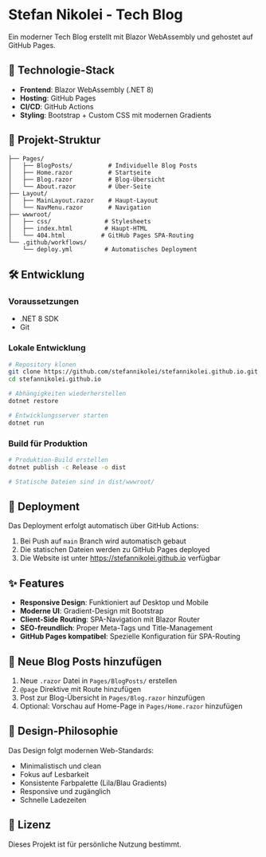 # Stefan Nikolei - Tech Blog

Ein moderner Tech Blog erstellt mit Blazor WebAssembly und gehostet auf GitHub Pages.

## 🚀 Technologie-Stack

- **Frontend**: Blazor WebAssembly (.NET 8)
- **Hosting**: GitHub Pages
- **CI/CD**: GitHub Actions
- **Styling**: Bootstrap + Custom CSS mit modernen Gradients

## 📁 Projekt-Struktur

```
├── Pages/
│   ├── BlogPosts/          # Individuelle Blog Posts
│   ├── Home.razor          # Startseite
│   ├── Blog.razor          # Blog-Übersicht
│   └── About.razor         # Über-Seite
├── Layout/
│   ├── MainLayout.razor    # Haupt-Layout
│   └── NavMenu.razor       # Navigation
├── wwwroot/
│   ├── css/               # Stylesheets
│   ├── index.html         # Haupt-HTML
│   └── 404.html          # GitHub Pages SPA-Routing
└── .github/workflows/
    └── deploy.yml         # Automatisches Deployment
```

## 🛠️ Entwicklung

### Voraussetzungen
- .NET 8 SDK
- Git

### Lokale Entwicklung
```bash
# Repository klonen
git clone https://github.com/stefannikolei/stefannikolei.github.io.git
cd stefannikolei.github.io

# Abhängigkeiten wiederherstellen
dotnet restore

# Entwicklungsserver starten
dotnet run
```

### Build für Produktion
```bash
# Produktion-Build erstellen
dotnet publish -c Release -o dist

# Statische Dateien sind in dist/wwwroot/
```

## 🚚 Deployment

Das Deployment erfolgt automatisch über GitHub Actions:

1. Bei Push auf `main` Branch wird automatisch gebaut
2. Die statischen Dateien werden zu GitHub Pages deployed
3. Die Website ist unter https://stefannikolei.github.io verfügbar

## ✨ Features

- **Responsive Design**: Funktioniert auf Desktop und Mobile
- **Moderne UI**: Gradient-Design mit Bootstrap
- **Client-Side Routing**: SPA-Navigation mit Blazor Router
- **SEO-freundlich**: Proper Meta-Tags und Title-Management
- **GitHub Pages kompatibel**: Spezielle Konfiguration für SPA-Routing

## 📝 Neue Blog Posts hinzufügen

1. Neue `.razor` Datei in `Pages/BlogPosts/` erstellen
2. `@page` Direktive mit Route hinzufügen
3. Post zur Blog-Übersicht in `Pages/Blog.razor` hinzufügen
4. Optional: Vorschau auf Home-Page in `Pages/Home.razor` hinzufügen

## 🎨 Design-Philosophie

Das Design folgt modernen Web-Standards:
- Minimalistisch und clean
- Fokus auf Lesbarkeit
- Konsistente Farbpalette (Lila/Blau Gradients)
- Responsive und zugänglich
- Schnelle Ladezeiten

## 📄 Lizenz

Dieses Projekt ist für persönliche Nutzung bestimmt.